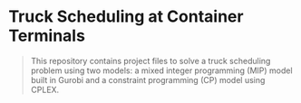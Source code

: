# Truck Scheduling at Container Terminals

> This repository contains project files to solve a truck scheduling problem using two models: a mixed integer programming (MIP) model built in Gurobi and a constraint programming (CP) model using CPLEX. 

